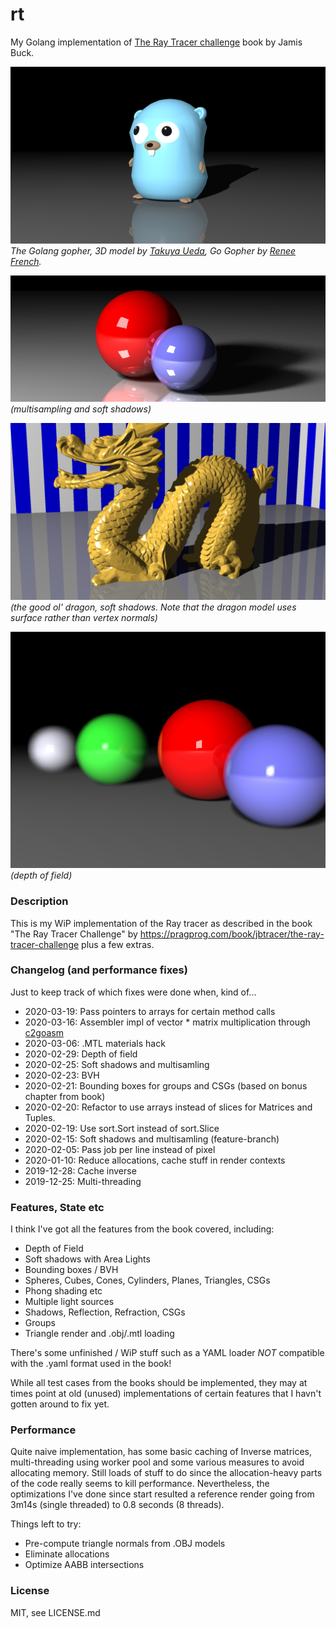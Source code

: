 # rt
My Golang implementation of [The Ray Tracer challenge](https://pragprog.com/book/jbtracer/the-ray-tracer-challenge) book by Jamis Buck.

![image](renders/gopher.png)
_The Golang gopher, 3D model by [Takuya Ueda](https://twitter.com/tenntenn), Go Gopher by [Renee French](http://reneefrench.blogspot.com/)._

![image](renders/reference-highres-multisample-4x4-2depth-floor-refl.png)
_(multisampling and soft shadows)_

![image](renders/dragon1080.png)
_(the good ol' dragon, soft shadows. Note that the dragon model uses surface rather than vertex normals)_

![image](renders/dof-smaller-aperture-128.png)
_(depth of field)_

### Description
This is my WiP implementation of the Ray tracer as described in the book "The Ray Tracer Challenge" by https://pragprog.com/book/jbtracer/the-ray-tracer-challenge plus a few extras.

### Changelog (and performance fixes)
Just to keep track of which fixes were done when, kind of...

- 2020-03-19: Pass pointers to arrays for certain method calls 
- 2020-03-16: Assembler impl of vector * matrix multiplication through [c2goasm](https://github.com/minio/c2goasm)
- 2020-03-06: .MTL materials hack
- 2020-02-29: Depth of field
- 2020-02-25: Soft shadows and multisamling
- 2020-02-23: BVH
- 2020-02-21: Bounding boxes for groups and CSGs (based on bonus chapter from book)
- 2020-02-20: Refactor to use arrays instead of slices for Matrices and Tuples.
- 2020-02-19: Use sort.Sort instead of sort.Slice
- 2020-02-15: Soft shadows and multisamling (feature-branch)
- 2020-02-05: Pass job per line instead of pixel
- 2020-01-10: Reduce allocations, cache stuff in render contexts
- 2019-12-28: Cache inverse
- 2019-12-25: Multi-threading

### Features, State etc
I think I've got all the features from the book covered, including:

- Depth of Field
- Soft shadows with Area Lights
- Bounding boxes / BVH
- Spheres, Cubes, Cones, Cylinders, Planes, Triangles, CSGs
- Phong shading etc
- Multiple light sources
- Shadows, Reflection, Refraction, CSGs
- Groups
- Triangle render and .obj/.mtl loading 

There's some unfinished / WiP stuff such as a YAML loader _NOT_ compatible with the .yaml format used in the book!

While all test cases from the books should be implemented, they may at times point at old (unused) implementations of certain features that I havn't gotten around to fix yet.

### Performance
Quite naive implementation, has some basic caching of Inverse matrices, multi-threading using worker pool and some various measures to avoid allocating memory. Still loads of stuff to do since the allocation-heavy parts of the code really seems to kill performance. Nevertheless, the optimizations I've done since start resulted a reference render going from 3m14s (single threaded) to 0.8 seconds (8 threads).

Things left to try:
- Pre-compute triangle normals from .OBJ models
- Eliminate allocations
- Optimize AABB intersections

### License 
MIT, see LICENSE.md
